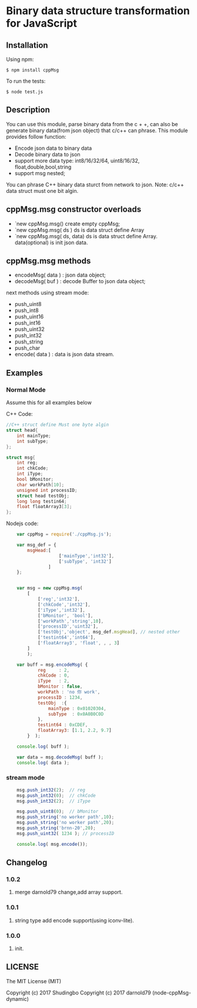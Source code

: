 # Binary data structure transformation for JavaScript

## Installation

Using npm:

    $ npm install cppMsg

To run the tests:

    $ node test.js

## Description
You can use this module, parse binary data from the c + +, can also be generate binary data(from json object) that c/c++ can phrase.
This module provides follow function:
  - Encode json data to binary data
  - Decode binary data to json
  - support more data type: int8/16/32/64, uint8/16/32, float,double,bool,string
  - support msg nested;
  
  You can phrase C++ binary data sturct from network to json.
  Note: c/c++ data struct must one bit algin.  

## cppMsg.msg constructor overloads
- `new cppMsg.msg() create empty cppMsg;
- `new cppMsg.msg( ds ) ds is data struct define Array
- `new cppMsg.msg( ds, data) ds is data struct define Array. data(optional) is init json data. 

## cppMsg.msg methods
- encodeMsg( data ) : json data object;
- decodeMsg( buf )  : decode Buffer to json data object; 

next methods using stream mode:
- push_uint8
- push_int8
- push_uint16
- push_int16
- push_uint32
- push_int32
- push_string
- push_char
- encode( data ) : data is json data stream.

## Examples

### Normal Mode
Assume this for all examples below

C++ Code:
```c++
//C++ struct define Must one byte algin
struct head{
	int mainType;
    int subType;
};

struct msg{
	int reg;
    int chkCode;
    int iType;
    bool bMonitor;
    char workPath[10];
    unsigned int processID;
    struct head testObj;
    long long testin64;
	float floatArray3[3];
};
```
Nodejs code:
```js
	var cppMsg = require('./cppMsg.js');

	var msg_def = {
		msgHead:[
					['mainType','int32'],
					['subType', 'int32']
				]
	};


	var msg = new cppMsg.msg(
		[
			['reg','int32'],
			['chkCode','int32'],
			['iType','int32'],
			['bMonitor', 'bool'],
			['workPath','string',10],
			['processID','uint32'],
			['testObj','object', msg_def.msgHead], // nested other
			['testint64','int64'],
			['floatArray3', 'float', , , 3]
		]
		);

	var buff = msg.encodeMsg( {
			reg     : 2,
			chkCode : 0,
			iType   : 2,
			bMonitor : false,
			workPath : 'no 你 work',
			processID : 1234,
			testObj  :{
				mainType : 0x01020304,
				subType  : 0x0A0B0C0D
			},
			testint64 : 0xCDEF,
			floatArray3: [1.1, 2.2, 9.7]
		}  );

	console.log( buff );

	var data = msg.decodeMsg( buff );
	console.log( data );
```

### stream mode
```js
	msg.push_int32(2);  // reg
	msg.push_int32(0);  // chkCode
	msg.push_int32(2);  // iType

	msg.push_uint8(0);  // bMonitor
	msg.push_string('no worker path',10);
	msg.push_string('no worker path',20);
	msg.push_string('brnn-20',20);
	msg.push_uint32( 1234 ); // processID

	console.log( msg.encode());
```
## Changelog
### 1.0.2
   1. merge darnold79 change,add array support.

### 1.0.1
   1. string type add encode support(using iconv-lite). 

### 1.0.0
   1. init.
   
   
## LICENSE

The MIT License (MIT)

Copyright (c) 2017 Shudingbo
Copyright (c) 2017 darnold79 (node-cppMsg-dynamic)
